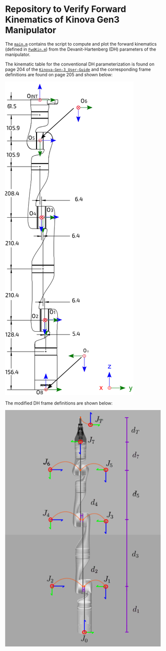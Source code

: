 # Repository to Verify Forward Kinematics of Kinova Gen3 Manipulator
The [`main.m`](main.m) contains the script to compute and plot the forward kinematics (defined in [`FwdKin.m`](functions/FwdKin.m)) from the Devanit-Hartenberg (DH) parameters of the manipulator.

The kinematic table for the conventional DH parameterization is found on page 204 of the [`Kinova-Gen-3_User-Guide`](documentation/Kinova-Gen-3_User-Guide.pdf) and the corresponding frame definitions are found on page 205 and shown below:

![DH Parameters](images/DH_Kinova.png "DH Parameter Frame Definitions")

The modified DH frame definitions are shown below:

![Modified DH Parameters](images/modDH_Kinova.png "Modified DH Parameter Frame Definitions")